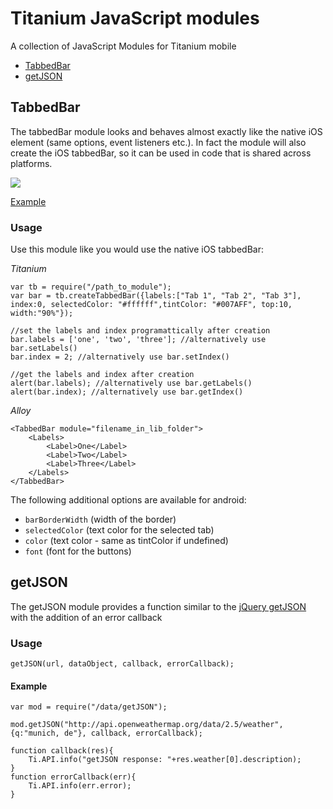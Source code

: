 # Titanium JavaScript modules
A collection of JavaScript Modules for Titanium mobile

- [TabbedBar](https://github.com/Marcocanc/TiModules#tabbedbar)
- [getJSON](https://github.com/Marcocanc/TiModules#getjson)

## TabbedBar
The tabbedBar module looks and behaves almost exactly like the native iOS element (same options, event listeners etc.). In fact the module will also create the iOS tabbedBar, so it can be used in code that is shared across platforms.

<img src="https://raw.githubusercontent.com/Marcocanc/TiUIModules/master/TabbedBar/screen.gif" />

[Example](https://github.com/Marcocanc/TiUIModules/blob/master/TabbedBar/Example/app.js)

### Usage

Use this module like you would use the native iOS tabbedBar:

*Titanium*

    var tb = require("/path_to_module");
    var bar = tb.createTabbedBar({labels:["Tab 1", "Tab 2", "Tab 3"], index:0, selectedColor: "#ffffff",tintColor: "#007AFF", top:10, width:"90%"});
    
    //set the labels and index programattically after creation
    bar.labels = ['one', 'two', 'three']; //alternatively use bar.setLabels()
    bar.index = 2; //alternatively use bar.setIndex()
    
    //get the labels and index after creation
    alert(bar.labels); //alternatively use bar.getLabels()
    alert(bar.index); //alternatively use bar.getIndex()


*Alloy*

	<TabbedBar module="filename_in_lib_folder">
	    <Labels>
	        <Label>One</Label>
	        <Label>Two</Label>
	        <Label>Three</Label>
	    </Labels>
	</TabbedBar>

The following additional options are available for android:

- `barBorderWidth` (width of the border)
- `selectedColor` (text color for the selected tab)
- `color` (text color - same as tintColor if undefined)
- `font` (font for the buttons)

## getJSON

The getJSON module provides a function similar to the [jQuery getJSON](https://api.jquery.com/jquery.getjson/) with the addition of an error callback

### Usage

	getJSON(url, dataObject, callback, errorCallback);

#### Example

	var mod = require("/data/getJSON");

	mod.getJSON("http://api.openweathermap.org/data/2.5/weather", {q:"munich, de"}, callback, errorCallback);
		
	function callback(res){
		Ti.API.info("getJSON response: "+res.weather[0].description);
	}
	function errorCallback(err){
		Ti.API.info(err.error);
	}

